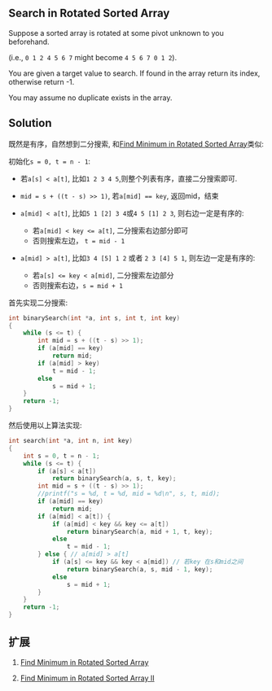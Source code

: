 ## Search in Rotated Sorted Array

Suppose a sorted array is rotated at some pivot unknown to you beforehand.

(i.e., `0 1 2 4 5 6 7` might become `4 5 6 7 0 1 2`).

You are given a target value to search. If found in the array return its index, otherwise return -1.

You may assume no duplicate exists in the array.

## Solution

既然是有序，自然想到二分搜索, 和[Find Minimum in Rotated Sorted Array](../FindMinimuminRotatedSortedArray)类似:

初始化`s = 0, t = n - 1`:

* 若`a[s] < a[t]`, 比如`1 2 3 4 5`,则整个列表有序，直接二分搜索即可.
* `mid = s + ((t - s) >> 1)`, 若`a[mid] == key`, 返回mid，结束
* `a[mid] < a[t]`, 比如`5 1 [2] 3 4`或`4 5 [1] 2 3`, 则右边一定是有序的:

	+ 若`a[mid] < key <= a[t]`, 二分搜索右边部分即可
	+ 否则搜索左边， `t = mid - 1`

* `a[mid] > a[t]`, 比如`3 4 [5] 1 2` 或者 `2 3 [4] 5 1`, 则左边一定是有序的:

	+ 若`a[s] <= key < a[mid]`, 二分搜索左边部分
	+ 否则搜索右边，`s = mid + 1`

首先实现二分搜索:

```c
int binarySearch(int *a, int s, int t, int key)
{
	while (s <= t) {
		int mid = s + ((t - s) >> 1);
		if (a[mid] == key)
			return mid;
		if (a[mid] > key)
			t = mid - 1;
		else
			s = mid + 1;
	}
	return -1;
}
```

然后使用以上算法实现:

```c
int search(int *a, int n, int key)
{
	int s = 0, t = n - 1;
	while (s <= t) {
		if (a[s] < a[t])
			return binarySearch(a, s, t, key);
		int mid = s + ((t - s) >> 1);
		//printf("s = %d, t = %d, mid = %d\n", s, t, mid);
		if (a[mid] == key)
			return mid;
		if (a[mid] < a[t]) {
			if (a[mid] < key && key <= a[t])
				return binarySearch(a, mid + 1, t, key);
			else
				t = mid - 1;
		} else { // a[mid] > a[t]
			if (a[s] <= key && key < a[mid]) // 若key 在s和mid之间
				return binarySearch(a, s, mid - 1, key);
			else
				s = mid + 1;
		}
	}
	return -1;
}
```

## 扩展

1. [Find Minimum in Rotated Sorted Array](../FindMinimuminRotatedSortedArray)

2. [Find Minimum in Rotated Sorted Array II](../FindMinimuminRotatedSortedArray2)

